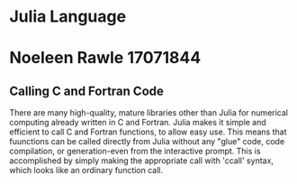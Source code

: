 Julia Language
============================================
# Noeleen Rawle 17071844
## Calling C and Fortran Code

There are many high-quality, mature libraries other than Julia for numerical computing already written in C and Fortran.
Julia makes it simple and efficient to call C and Fortran functions, to allow easy use.
This means that fuunctions can be called directly from Julia without any "glue" code, code compilation, or generation-even from the interactive prompt.
This is accomplished by simply making the appropriate call with 'ccall' syntax, which looks like an ordinary function call.
